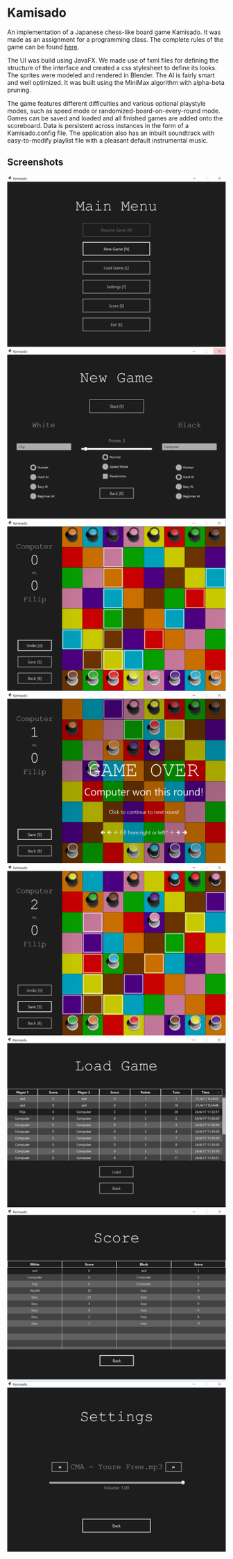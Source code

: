 # Kamisado

An implementation of a Japanese chess-like board game Kamisado. It was made as an assignment for a programming class. The complete rules of the game can be found [here](http://www.yucata.de/en/Rules/Kamisado).

The UI was build using JavaFX. We made use of fxml files for defining the structure of the interface and created a css stylesheet to define its looks. The sprites were modeled and rendered in Blender. The AI is fairly smart and well optimized. It was built using the MiniMax algorithm with alpha-beta pruning. 

The game features different difficulties and various optional playstyle modes, such as speed mode or randomized-board-on-every-round mode. Games can be saved and loaded and all finished games are added onto the scoreboard. Data is persistent across instances in the form of a Kamisado.config file. The application also has an inbuilt soundtrack with easy-to-modify playlist file with a pleasant default instrumental music.

## Screenshots
![screenshot1](screenshots/Capture1.PNG)
![screenshot2](screenshots/Capture2.PNG)
![screenshot3](screenshots/Capture3.PNG)
![screenshot4](screenshots/Capture4.PNG)
![screenshot5](screenshots/Capture5.PNG)
![screenshot6](screenshots/Capture6.PNG)
![screenshot7](screenshots/Capture7.PNG)
![screenshot8](screenshots/Capture8.PNG)
